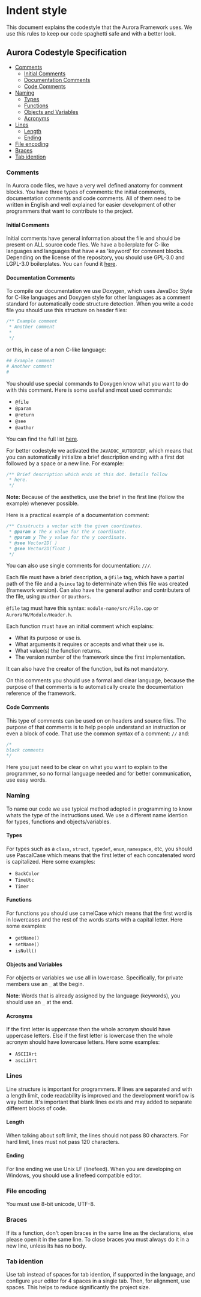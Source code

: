 # Indent style

This document explains the codestyle that the Aurora Framework uses. We use this rules to keep our code spaghetti safe and with a better look.

## Aurora Codestyle Specification
<!-- TOC depthFrom:3 depthTo:6 withLinks:1 updateOnSave:1 orderedList:0 -->

- [Comments](#comments)
	- [Initial Comments](#initial-comments)
	- [Documentation Comments](#documentation-comments)
	- [Code Comments](#code-comments)
- [Naming](#naming)
	- [Types](#types)
	- [Functions](#functions)
	- [Objects and Variables](#objects-and-variables)
	- [Acronyms](#acronyms)
- [Lines](#lines)
	- [Length](#length)
	- [Ending](#ending)
- [File encoding](#file-encodig)
- [Braces](#braces)
- [Tab idention](#tab-idention)

<!-- /TOC -->

### Comments
In Aurora code files, we have a very well defined anatomy for comment blocks. You have three types of comments: the initial comments, documentation comments and code comments. All of them need to be written in English and well explained for easier development of other programmers that want to contribute to the project.

#### Initial Comments
Initial comments have general information about the file and should be present on ALL source code files. We have a boilerplate for C-like languages and languages that have `#` as 'keyword' for comment blocks. Depending on the license of the repository, you should use GPL-3.0 and LGPL-3.0 boilerplates. You can found it [here](BOILERPLATES.md).


#### Documentation Comments
To compile our documentation we use Doxygen, which uses JavaDoc Style for C-like languages and Doxygen style for other languages as a comment standard for automatically code structure detection. When you write a code file you should use this structure on header files:
```cpp
/** Example comment
 * Another comment
 *
 */
```
or this, in case of a non C-like language:
```cmake
## Example comment
# Another comment
#
```

You should use special commands to Doxygen know what you want to do with this comment. Here is some useful and most used commands:
-   `@file`
-   `@param`
-   `@return`
-   `@see`
-   `@author`

You can find the full list [here](http://www.stack.nl/~dimitri/doxygen/manual/commands.html).

For better codestyle we activated the `JAVADOC_AUTOBRIEF`, which means that you can automatically initialize a brief description ending with a first dot followed by a space or a new line. For example:
```cpp
/** Brief description which ends at this dot. Details follow
 * here.
 */
```
**Note:** Because of the aesthetics, use the brief in the first line (follow the example) whenever possible.

Here is a practical example of a documentation comment:
```cpp
/** Constructs a vector with the given coordinates.
 * @param x The x value for the x coordinate.
 * @param y The y value for the y coordinate.
 * @see Vector2D( )
 * @see Vector2D(float )
 */
```
You can also use single comments for documentation: `///`.

Each file must have a brief description, a `@file` tag, which have a partial path of the file and a `@since` tag to determinate when this file was created (framework version). Can also have the general author and contributers of the file, using `@author` or `@authors`.

`@file` tag must have this syntax: `module-name/src/File.cpp` or `AuroraFW/Module/Header.h`.

Each function must have an initial comment which explains:
- What its purpose or use is.
- What arguments it requires or accepts and what their use is.
- What value(s) the function returns.
- The version number of the framework since the first implementation.

It can also have the creator of the function, but its not mandatory.

On this comments you should use a formal and clear language, because the purpose of that comments is to automatically create the documentation reference of the framework.

#### Code Comments
This type of comments can be used on on headers and source files. The purpose of that comments is to help people understand an instruction or even a block of code. That use the common syntax of a comment: `//` and:
```cpp
/*
block comments
*/
```
Here you just need to be clear on what you want to explain to the programmer, so no formal language needed and for better communication, use easy words.

### Naming
To name our code we use typical method adopted in programming to know whats the type of the instructions used. We use a different name idention for types, functions and objects/variables.

#### Types
For types such as a `class`, `struct`, `typedef`, `enum`, `namespace`, etc, you should use PascalCase which means that the first letter of each concatenated word is capitalized. Here some examples:

- `BackColor`
- `TimeUtc`
- `Timer`

#### Functions
For functions you should use camelCase which means that the first word is in lowercases and the rest of the words starts with a capital letter. Here some examples:
- `getName()`
- `setName()`
- `isNull()`

#### Objects and Variables
For objects or variables we use all in lowercase. Specifically, for private members use an `_` at the begin.

**Note**: Words that is already assigned by the language (keywords), you should use an `_` at the end.

#### Acronyms
If the first letter is uppercase then the whole acronym should have uppercase letters. Else if the first letter is lowercase then the whole acronym should have lowercase letters. Here some examples:
- `ASCIIArt`
- `asciiArt`

### Lines
Line structure is important for programmers. If lines are separated and with a length limit, code readability is improved and the development workflow is way better. It's important that blank lines exists and may added to separate different blocks of code.

#### Length
When talking about soft limit, the lines should not pass 80 characters. For hard limit, lines must not pass 120 characters.

#### Ending
For line ending we use Unix LF (linefeed). When you are developing on Windows, you should use a linefeed compatible editor.

### File encoding
You must use 8-bit unicode, UTF-8.

### Braces
If its a function, don't open braces in the same line as the declarations, else please open it in the same line. To close braces you must always do it in a new line, unless its has no body.

### Tab idention
Use tab instead of spaces for tab idention, if supported in the language, and configure your editor for 4 spaces in a single tab. Then, for alignment, use spaces. This helps to reduce significantly the project size.